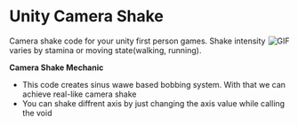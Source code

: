 # Unity Camera Shake
<img align="right" alt="GIF" src="https://media.giphy.com/media/TcdpZwYDPlWXC/giphy.gif" />
 Camera shake code for your unity first person games. Shake intensity varies by stamina or moving state(walking, running).

**Camera Shake Mechanic**
- This code creates sinus wawe based bobbing system. With that we can achieve real-like camera shake
- You can shake diffrent axis by just changing the axis value while calling the void
